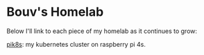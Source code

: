 # Bouv's Homelab

Below I'll link to each piece of my homelab as it continues to grow:

[pik8s](pik8s.md): my kubernetes cluster on raspberry pi 4s.